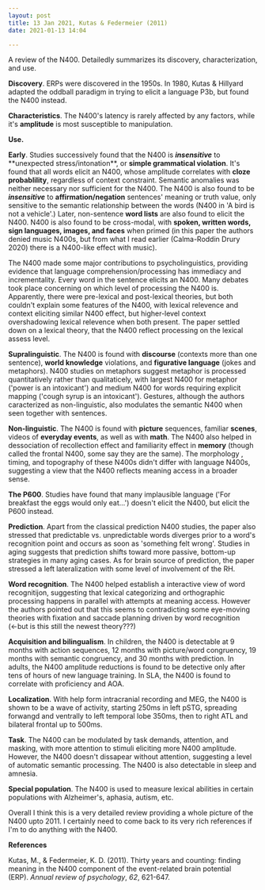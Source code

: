 ```yaml
---
layout: post
title: 13 Jan 2021, Kutas & Federmeier (2011)
date: 2021-01-13 14:04

---
```

<!-- wp:paragraph -->
<p>A review of the N400. Detailedly summarizes its discovery, characterization, and use. </p>
<!-- /wp:paragraph -->

<!-- wp:paragraph -->
<p><strong>Discovery</strong>. ERPs were discovered in the 1950s. In 1980, Kutas &amp; Hillyard adapted the oddball paradigm in trying to elicit a language P3b, but found the N400 instead. </p>
<!-- /wp:paragraph -->

<!-- wp:paragraph -->
<p><strong>Characteristics</strong>. The N400's latency is rarely affected by any factors, while it's <strong>amplitude</strong> is most susceptible to manipulation. </p>
<!-- /wp:paragraph -->

<!-- wp:paragraph -->
<p><strong>Use.</strong></p>
<!-- /wp:paragraph -->

<!-- wp:paragraph -->
<p><strong>Early</strong>. Studies successively found that the N400 is <strong><em>insensitive</em></strong> to **unexpected stress/intonation**, or <strong>simple grammatical violation</strong>. It's found that all words elicit an N400, whose amplitude correlates with <strong>cloze probablility</strong>, regardless of context constraint. Semantic anomalies was neither necessary nor sufficient for the N400. The N400 is also found to be <strong><em>insensitive</em></strong> to <strong>affirmation/negation</strong> sentences' meaning or truth value, only sensitive to the semantic relationship between the words (N400 in 'A bird is not a vehicle'.) Later, non-sentence <strong>word lists</strong> are also found to elicit the N400. N400 is also found to be cross-modal, with <strong>spoken, written words, sign languages, images, and faces</strong> when primed (in this paper the authors denied music N400s, but from what I read earlier (Calma-Roddin Drury 2020) there is a N400-like effect with music).</p>
<!-- /wp:paragraph -->

<!-- wp:paragraph -->
<p>The N400 made some major contributions to psycholinguistics, providing evidence that language comprehension/processing has immediacy and incrementality. Every word in the sentence elicits an N400. Many debates took place concerning on which level of processing the N400 is. Apparently, there were pre-lexical and post-lexical theories, but both couldn't explain some features of the N400, with lexical relevence and context eliciting similar N400 effect, but higher-level context overshadowing lexical relevence when both present. The paper settled down on a lexical theory, that the N400 reflect processing on the lexical assess level. </p>
<!-- /wp:paragraph -->

<!-- wp:paragraph -->
<p><strong>Supralinguistic</strong>. The N400 is found with <strong>discourse</strong> (contexts more than one sentence), <strong>world knowledge</strong> violations, and <strong>figurative language</strong> (jokes and metaphors). N400 studies on metaphors suggest metaphor is processed quantitatively rather than qualitaticely, with largest N400 for metaphor ('power is an intoxicant') and medium N400 for words requiring explicit mapping ('cough syrup is an intoxicant'). Gestures, although the authors caracterized as non-linguistic, also modulates the semantic N400 when seen together with sentences.</p>
<!-- /wp:paragraph -->

<!-- wp:paragraph -->
<p><strong>Non-linguistic</strong>. The N400 is found with <strong>picture</strong> sequences, familiar <strong>scenes</strong>, videos of <strong>everyday events</strong>, as well as with <strong>math</strong>. The N400 also helped in dessociation of recollection effect and familiarity effect in <strong>memory</strong> (though called the frontal N400, some say they are the same). The morphology , timing, and topography of these N400s didn't differ with language N400s, suggesting a view that the N400 reflects meaning access in a broader sense.</p>
<!-- /wp:paragraph -->

<!-- wp:paragraph -->
<p><strong>The P600</strong>. Studies have found that many implausible language ('For breakfast the eggs would only eat...') doesn't elicit the N400, but elicit the P600 instead.</p>
<!-- /wp:paragraph -->

<!-- wp:paragraph -->
<p><strong>Prediction</strong>. Apart from the classical prediction N400 studies, the paper also stressed that predictable vs. unpredictable words diverges prior to a word's recognition point and occurs as soon as 'something felt wrong'. Studies in aging suggests that prediction shifts toward more passive, bottom-up strategies in many aging cases. As for brain source of prediction, the paper stressed a left lateralization with some level of involvement of the RH.</p>
<!-- /wp:paragraph -->

<!-- wp:paragraph -->
<p><strong>Word recognition</strong>. The N400 helped establish a interactive view of word recognitijon, suggesting that lexical categorizing and orthographic processing happens in parallel with attempts at meaning access. However the authors pointed out that this seems to contradicting some eye-moving theories with fixation and saccade planning driven by word recognition (←but is this still the newest theory???)</p>
<!-- /wp:paragraph -->

<!-- wp:paragraph -->
<p><strong>Acquisition and bilingualism</strong>. In children, the N400 is detectable at 9 months with action sequences, 12 months with picture/word congruency, 19 months with semantic congruency, and 30 months with prediction. In adults, the N400 amplitude reductions is found to be detective only after tens of hours of new language training. In SLA, the N400 is found to correlate with proficiency and AOA.</p>
<!-- /wp:paragraph -->

<!-- wp:paragraph -->
<p><strong>Localization</strong>. With help form intracranial recording and MEG, the N400 is shown to be a wave of activity, starting 250ms in left pSTG, spreading forwangd and ventrally to left temporal lobe 350ms, then to right ATL and bilateral frontal up to 500ms.</p>
<!-- /wp:paragraph -->

<!-- wp:paragraph -->
<p><strong>Task</strong>. The N400 can be modulated by task demands, attention, and masking, with more attention to stimuli eliciting more N400 amplitude. However, the N400 doesn't dissapear without attention, suggesting a level of automatic semantic processing. The N400 is also detectable in sleep and amnesia. </p>
<!-- /wp:paragraph -->

<!-- wp:paragraph -->
<p><strong>Special population</strong>. The N400 is used to measure lexical abilities in certain populations with Alzheimer's, aphasia, autism, etc. </p>
<!-- /wp:paragraph -->

<!-- wp:paragraph -->
<p>Overall I think this is a very detailed review providing a whole picture of the N400 upto 2011. I certainly need to come back to its very rich references if I'm to do anything with the N400.</p>
<!-- /wp:paragraph -->

<!-- wp:paragraph -->
<p><strong>References</strong></p>
<!-- /wp:paragraph -->

<!-- wp:paragraph -->
<p>Kutas, M., &amp; Federmeier, K. D. (2011). Thirty years and counting: finding meaning in the N400 component of the event-related brain potential (ERP).&nbsp;<em>Annual review of psychology</em>,&nbsp;<em>62</em>, 621-647.</p>
<!-- /wp:paragraph -->
